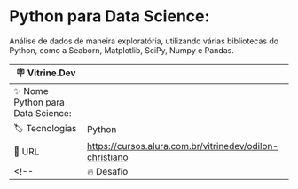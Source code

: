 # Python para Data Science: 

   Análise de dados de maneira exploratória, utilizando várias bibliotecas do Python, como a Seaborn, Matplotlib, SciPy, Numpy e Pandas. 

| :placard: Vitrine.Dev |     |
| -------------  | --- |
| :sparkles: Nome        Python para Data Science:
| :label: Tecnologias | Python
| :rocket: URL         | https://cursos.alura.com.br/vitrinedev/odilon-christiano
<!--| :fire: Desafio     | https://cursos.alura.com.br/user/odilon-christiano/course/python-tipos-listas-numpy/certificate -->

<!-- Inserir imagem com a #vitrinedev ao final do link -->
<!--![](https://www.alura.com.br/assets/api/cursos/python-tipos-listas-numpy.svg?align="left" height="48" width="48" text=imagem+lindona+do+meu+projeto#vitrinedev)
-->


